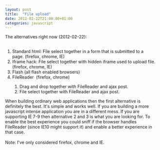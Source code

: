 ```yaml
---
layout: post
title:  "File upload"
date: 2012-02-22T21:00:00+01:00
categories: javascript
---
```


The alternatives right now (2012-02-22):<br><br><ol>
<li>Standard html: File select together in a form that is submitted to a page. (firefox, chrome, IE)</li>
<li>Iframe hack: File select together with hidden iframe used to upload file. (firefox, chrome, IE)</li>
<li>Flash (all flash enabled browsers)
</li>
<li>FileReader 
(firefox, chrome)</li>
<ol>
<li>Drag and drop together with FileReader and ajax post. </li>
<li>File select together with FileReader and ajax post.</li>
</ol>
</ol>
<div>
When building ordinary web applications then the first alternative is definitely the best. It's simple and works well. If you are building a more javascript intense application you are in a different mess. If you are supporting IE 7-9 then alternative 2 and 3 is what you are looking for. To enable the best experience you could sniff if the browser handles FileReader (since IE10 might support it) and enable a better experience in that case.</div>
<div>
<br>
</div>
<div>
Note: I've only considered firefox, chrome and IE. </div>
<div style="clear: both;"></div>